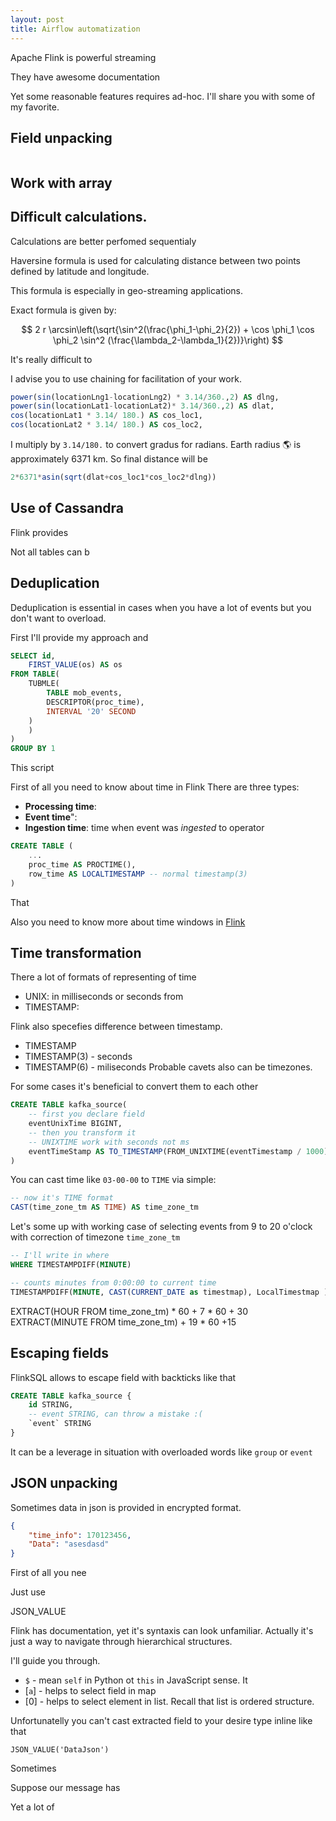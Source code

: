```yaml
---
layout: post
title: Airflow automatization
---
```


Apache Flink is powerful streaming 

They have awesome documentation

Yet some reasonable features requires ad-hoc. I'll share you with some of my favorite.

## Field unpacking

```sql

```

## Work with array



## Difficult calculations.

Calculations are better perfomed sequentialy

Haversine formula is used for calculating distance between two points defined by latitude and longitude.

This formula is especially in geo-streaming applications.

Exact formula is given by: 

$$
2 r \arcsin\left(\sqrt{\sin^2(\frac{\phi_1-\phi_2}{2}) + \cos \phi_1 \cos \phi_2 \sin^2 (\frac{\lambda_2-\lambda_1}{2})}\right)
$$

It's really difficult to

I advise you to use chaining for facilitation of your work.

```sql
power(sin(locationLng1-locationLng2) * 3.14/360.,2) AS dlng,
power(sin(locationLat1-locationLat2)* 3.14/360.,2) AS dlat,
cos(locationLat1 * 3.14/ 180.) AS cos_loc1,
cos(locationLat2 * 3.14/ 180.) AS cos_loc2,
```

I multiply by `3.14/180.` to convert gradus for radians. Earth radius 🌎 is approximately 6371 km.
So final distance will be 

```sql
2*6371*asin(sqrt(dlat+cos_loc1*cos_loc2*dlng))
```

## Use of Cassandra

Flink provides

Not all tables can b

[](https://cassandra.apache.org/_/index.html)


## Deduplication

Deduplication is essential in cases when you have a lot of events but you don't want to overload.

First I'll provide my approach and 

```sql
SELECT id,
    FIRST_VALUE(os) AS os  
FROM TABLE(
    TUBMLE(
        TABLE mob_events,
        DESCRIPTOR(proc_time),
        INTERVAL '20' SECOND
    )
    )
)
GROUP BY 1
```

This script


First of all you need to know about time in Flink
There are three types:
- **Processing time**: 
- **Event time**":
- **Ingestion time**: time when event was *ingested* to operator

```sql
CREATE TABLE (
    ...
    proc_time AS PROCTIME(), 
    row_time AS LOCALTIMESTAMP -- normal timestamp(3)
) 
```



That 


Also you need to know more about time windows in [Flink](https://nightlies.apache.org/flink/flink-docs-release-1.14/docs/dev/datastream/operators/windows/)

## Time transformation

There a lot of formats of representing of time
- UNIX: in milliseconds or seconds from 
- TIMESTAMP:

Flink also specefies difference between timestamp.
- TIMESTAMP
- TIMESTAMP(3) - seconds 
- TIMESTAMP(6) - miliseconds
Probable cavets also can be timezones.

For some cases it's beneficial to convert them to each other


```sql
CREATE TABLE kafka_source(
    -- first you declare field
    eventUnixTime BIGINT,
    -- then you transform it
    -- UNIXTIME work with seconds not ms
    eventTimeStamp AS TO_TIMESTAMP(FROM_UNIXTIME(eventTimestamp / 1000))
)
```

You can cast time like `03-00-00` to `TIME` via simple:

```sql
-- now it's TIME format
CAST(time_zone_tm AS TIME) AS time_zone_tm
```

Let's some up with working case of selecting events from 9 to 20 o'clock with correction of timezone `time_zone_tm`

```sql
-- I'll write in where 
WHERE TIMESTAMPDIFF(MINUTE)
```


```sql
-- counts minutes from 0:00:00 to current time  
TIMESTAMPDIFF(MINUTE, CAST(CURRENT_DATE as timestmap), LocalTimestmap )
```

EXTRACT(HOUR FROM time_zone_tm) * 60 + 7 * 60 + 30
EXTRACT(MINUTE FROM time_zone_tm) + 19 * 60 +15 



## Escaping fields

FlinkSQL allows to escape field with backticks like that

```SQL
CREATE TABLE kafka_source {
    id STRING,
    -- event STRING, can throw a mistake :( 
    `event` STRING 
}
```

It can be a leverage in situation with overloaded words like `group` or `event`

## JSON unpacking

Sometimes data in json is provided in encrypted format.

```JSON
{
    "time_info": 170123456,
    "Data": "asesdasd"
}
```

First of all you nee

Just use 

JSON_VALUE

Flink has documentation, yet it's syntaxis can look unfamiliar. Actually it's just a way to navigate through hierarchical structures.


I'll guide you through.
- `$` - mean `self` in Python ot `this` in JavaScript sense. It
- [`a`] - helps to select field in map
- [0] - helps to select element in list. Recall that list is ordered structure.

Unfortunatelly you can't cast extracted field to your desire type inline like that

```
JSON_VALUE('DataJson')

```

Sometimes

Suppose our message has

Yet a lot of 